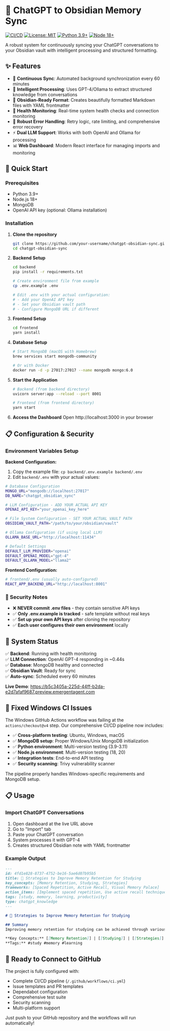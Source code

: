 # 🧠 ChatGPT to Obsidian Memory Sync

[![CI/CD](https://github.com/your-username/chatgpt-obsidian-sync/actions/workflows/ci.yml/badge.svg)](https://github.com/your-username/chatgpt-obsidian-sync/actions/workflows/ci.yml)
[![License: MIT](https://img.shields.io/badge/License-MIT-yellow.svg)](https://opensource.org/licenses/MIT)
[![Python 3.9+](https://img.shields.io/badge/python-3.9+-blue.svg)](https://www.python.org/downloads/)
[![Node 18+](https://img.shields.io/badge/node-18+-green.svg)](https://nodejs.org/)

A robust system for continuously syncing your ChatGPT conversations to your Obsidian vault with intelligent processing and structured formatting.

## ✨ Features

- 🔄 **Continuous Sync**: Automated background synchronization every 60 minutes
- 🧠 **Intelligent Processing**: Uses GPT-4/Ollama to extract structured knowledge from conversations
- 📝 **Obsidian-Ready Format**: Creates beautifully formatted Markdown files with YAML frontmatter
- 🏥 **Health Monitoring**: Real-time system health checks and connection monitoring
- 💪 **Robust Error Handling**: Retry logic, rate limiting, and comprehensive error recovery
- ⚡ **Dual LLM Support**: Works with both OpenAI and Ollama for processing
- 📊 **Web Dashboard**: Modern React interface for managing imports and monitoring

## 🚀 Quick Start

### Prerequisites

- Python 3.9+
- Node.js 18+
- MongoDB
- OpenAI API key (optional: Ollama installation)

### Installation

1. **Clone the repository**
   ```bash
   git clone https://github.com/your-username/chatgpt-obsidian-sync.git
   cd chatgpt-obsidian-sync
   ```

2. **Backend Setup**
   ```bash
   cd backend
   pip install -r requirements.txt
   
   # Create environment file from example
   cp .env.example .env
   
   # Edit .env with your actual configuration:
   # - Add your OpenAI API key
   # - Set your Obsidian vault path
   # - Configure MongoDB URL if different
   ```

3. **Frontend Setup**
   ```bash
   cd frontend
   yarn install
   ```

4. **Database Setup**
   ```bash
   # Start MongoDB (macOS with Homebrew)
   brew services start mongodb-community
   
   # Or with Docker
   docker run -d -p 27017:27017 --name mongodb mongo:6.0
   ```

5. **Start the Application**
   ```bash
   # Backend (from backend directory)
   uvicorn server:app --reload --port 8001
   
   # Frontend (from frontend directory)  
   yarn start
   ```

6. **Access the Dashboard**
   Open http://localhost:3000 in your browser

## 📋 Configuration & Security

### Environment Variables Setup

**Backend Configuration:**
1. Copy the example file: `cp backend/.env.example backend/.env`
2. Edit `backend/.env` with your actual values:

```bash
# Database Configuration
MONGO_URL="mongodb://localhost:27017"
DB_NAME="chatgpt_obsidian_sync"

# LLM Configuration - ADD YOUR ACTUAL API KEY
OPENAI_API_KEY="your_openai_key_here"

# File System Configuration - SET YOUR ACTUAL VAULT PATH  
OBSIDIAN_VAULT_PATH="/path/to/your/obsidian/vault"

# Ollama Configuration (if using local LLM)
OLLAMA_BASE_URL="http://localhost:11434"

# Default Settings
DEFAULT_LLM_PROVIDER="openai"
DEFAULT_OPENAI_MODEL="gpt-4"
DEFAULT_OLLAMA_MODEL="llama2"
```

**Frontend Configuration:**
```bash
# frontend/.env (usually auto-configured)
REACT_APP_BACKEND_URL="http://localhost:8001"
```

### 🔐 Security Notes

- ❌ **NEVER commit .env files** - they contain sensitive API keys
- ✅ **Only .env.example is tracked** - safe template without real keys
- ✅ **Set up your own API keys** after cloning the repository
- ✅ **Each user configures their own environment** locally

## 🎯 System Status

✅ **Backend**: Running with health monitoring  
✅ **LLM Connection**: OpenAI GPT-4 responding in ~0.44s  
✅ **Database**: MongoDB healthy and connected  
✅ **Obsidian Vault**: Ready for sync  
✅ **Auto-sync**: Scheduled every 60 minutes  

**Live Demo**: https://b5c3405a-225d-44ff-b2da-e2d7afaf9687.preview.emergentagent.com

## 🐛 Fixed Windows CI Issues

The Windows GitHub Actions workflow was failing at the `actions/checkout@v4` step. Our comprehensive CI/CD pipeline now includes:

- ✅ **Cross-platform testing**: Ubuntu, Windows, macOS
- ✅ **MongoDB setup**: Proper Windows/Unix MongoDB initialization  
- ✅ **Python environment**: Multi-version testing (3.9-3.11)
- ✅ **Node.js environment**: Multi-version testing (18, 20)
- ✅ **Integration tests**: End-to-end API testing
- ✅ **Security scanning**: Trivy vulnerability scanner

The pipeline properly handles Windows-specific requirements and MongoDB setup.

## 📋 Usage

### Import ChatGPT Conversations

1. Open dashboard at the live URL above
2. Go to "Import" tab  
3. Paste your ChatGPT conversation
4. System processes it with GPT-4
5. Creates structured Obsidian note with YAML frontmatter

### Example Output

```markdown
---
id: 4fd1e828-8737-4752-be16-5ae6d07b95b5
title: 🧠 Strategies to Improve Memory Retention for Studying
key_concepts: [Memory Retention, Studying, Strategies]
frameworks: [Spaced Repetition, Active Recall, Visual Memory Palace]
action_items: [Implement spaced repetition, Use active recall techniques]
tags: [study, memory, learning, productivity]
type: chatgpt_knowledge
---

# 🧠 Strategies to Improve Memory Retention for Studying

## Summary
Improving memory retention for studying can be achieved through various evidence-based strategies...

**Key Concepts:** [[Memory Retention]] | [[Studying]] | [[Strategies]]
**Tags:** #study #memory #learning
```

## 🤝 Ready to Connect to GitHub

The project is fully configured with:
- Complete CI/CD pipeline (`/.github/workflows/ci.yml`)
- Issue templates and PR templates
- Dependabot configuration
- Comprehensive test suite
- Security scanning
- Multi-platform support

Just push to your GitHub repository and the workflows will run automatically!
